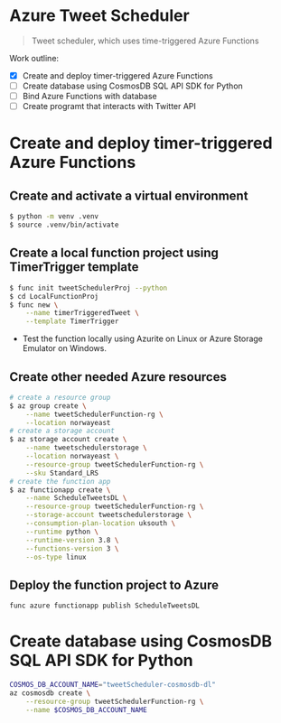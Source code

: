 # Azure Tweet Scheduler
> Tweet scheduler, which uses time-triggered Azure Functions

Work outline:
- [x] Create and deploy timer-triggered Azure Functions
- [ ] Create database using CosmosDB SQL API SDK for Python
- [ ] Bind Azure Functions with database
- [ ] Create programt that interacts with Twitter API

# Create and deploy timer-triggered Azure Functions
## Create and activate a virtual environment
```bash
$ python -m venv .venv
$ source .venv/bin/activate
```

## Create a local function project using TimerTrigger template

```bash
$ func init tweetSchedulerProj --python
$ cd LocalFunctionProj
$ func new \
    --name timerTriggeredTweet \
    --template TimerTrigger
```

* Test the function locally using Azurite on Linux or Azure Storage Emulator on Windows.

## Create other needed Azure resources
```bash
# create a resource group
$ az group create \
    --name tweetSchedulerFunction-rg \
    --location norwayeast
# create a storage account
$ az storage account create \
    --name tweetschedulerstorage \
    --location norwayeast \
    --resource-group tweetSchedulerFunction-rg \
    --sku Standard_LRS
# create the function app
$ az functionapp create \
    --name ScheduleTweetsDL \
    --resource-group tweetSchedulerFunction-rg \
    --storage-account tweetschedulerstorage \
    --consumption-plan-location uksouth \
    --runtime python \
    --runtime-version 3.8 \
    --functions-version 3 \
    --os-type linux
```

## Deploy the function project to Azure
```
func azure functionapp publish ScheduleTweetsDL
```

# Create database using CosmosDB SQL API SDK for Python

```bash
COSMOS_DB_ACCOUNT_NAME="tweetScheduler-cosmosdb-dl"
az cosmosdb create \
    --resource-group tweetSchedulerFunction-rg \
    --name $COSMOS_DB_ACCOUNT_NAME
```